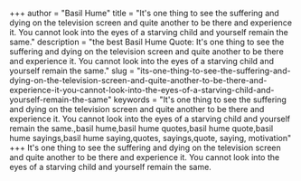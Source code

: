 +++
author = "Basil Hume"
title = "It's one thing to see the suffering and dying on the television screen and quite another to be there and experience it. You cannot look into the eyes of a starving child and yourself remain the same."
description = "the best Basil Hume Quote: It's one thing to see the suffering and dying on the television screen and quite another to be there and experience it. You cannot look into the eyes of a starving child and yourself remain the same."
slug = "its-one-thing-to-see-the-suffering-and-dying-on-the-television-screen-and-quite-another-to-be-there-and-experience-it-you-cannot-look-into-the-eyes-of-a-starving-child-and-yourself-remain-the-same"
keywords = "It's one thing to see the suffering and dying on the television screen and quite another to be there and experience it. You cannot look into the eyes of a starving child and yourself remain the same.,basil hume,basil hume quotes,basil hume quote,basil hume sayings,basil hume saying,quotes, sayings,quote, saying, motivation"
+++
It's one thing to see the suffering and dying on the television screen and quite another to be there and experience it. You cannot look into the eyes of a starving child and yourself remain the same.
